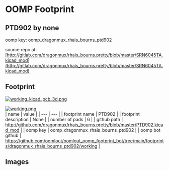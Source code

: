 # OOMP Footprint  
## PTD902  by none  
  
oomp key: oomp_dragonmux_rhais_bourns_ptd902  
  
source repo at: [http://gitlab.com/dragonmux/rhais_bourns.pretty/blob/master/SRN6045TA.kicad_mod](http://gitlab.com/dragonmux/rhais_bourns.pretty/blob/master/SRN6045TA.kicad_mod)  
## Footprint  
  
[![working_kicad_pcb_3d.png](working_kicad_pcb_3d_600.png)](working_kicad_pcb_3d.png)  
  
[![working.png](working_600.png)](working.png)  
| name | value | 
| --- | --- | 
| footprint name | PTD902 | 
| footprint description | None | 
| number of pads | 6 | 
| github path | http://github.com/dragonmux/rhais_bourns.pretty/blob/master/PTD902.kicad_mod | 
| oomp key | oomp_dragonmux_rhais_bourns_ptd902 | 
| oomp bot github | https://github.com/oomlout/oomlout_oomp_footprint_bot/tree/main/footprints/dragonmux_rhais_bourns_ptd902/working | 
## Images  
